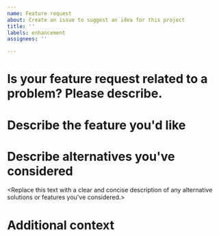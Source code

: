 ```yaml
---
name: Feature request
about: Create an issue to suggest an idea for this project
title: ''
labels: enhancement
assignees: ''

---
```


# Is your feature request related to a problem? Please describe.

<Replace this text with a clear and concise description of what the problem is.>

# Describe the feature you'd like

<Replace this text with a clear and concise description of what you want to happen.>

# Describe alternatives you've considered

<Replace this text with a clear and concise description of any alternative solutions or features you've considered.>

# Additional context

<Replace this text with any other relevant information about your suggestion>
